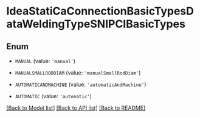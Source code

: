 # IdeaStatiCaConnectionBasicTypesDataWeldingTypeSNIPCIBasicTypes


## Enum

* `MANUAL` (value: `'manual'`)

* `MANUALSMALLRODDIAM` (value: `'manualSmallRodDiam'`)

* `AUTOMATICANDMACHINE` (value: `'automaticAndMachine'`)

* `AUTOMATIC` (value: `'automatic'`)

[[Back to Model list]](../README.md#documentation-for-models) [[Back to API list]](../README.md#documentation-for-api-endpoints) [[Back to README]](../README.md)


